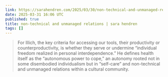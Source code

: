 ```yaml
---
link: https://sarahendren.com/2025/03/30/non-technical-and-unmanaged-relations/
date: 2025-03-31 16:06 UTC
published: true
title: non-technical and unmanaged relations | sara hendren
tags: []
---
```


> For Illich, the key criteria for accessing our tools, their productivity or counterproductivity, is whether they serve or undermine “individual freedom realized in personal interdependence.” He defines health itself as the “autonomous power to cope,” an autonomy rooted not in some disembodied individualism but in “self-care” and non-technical and unmanaged relations within a cultural community.
